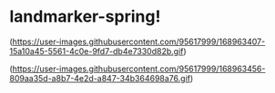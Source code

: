 # landmarker-spring!

(https://user-images.githubusercontent.com/95617999/168963407-15a10a45-5561-4c0e-9fd7-db4e7330d82b.gif)


(https://user-images.githubusercontent.com/95617999/168963456-809aa35d-a8b7-4e2d-a847-34b364698a76.gif)
